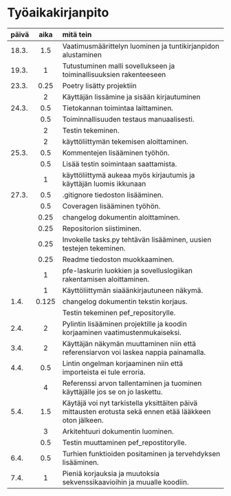 # Työaikakirjanpito

| päivä | aika | mitä tein  |
| :-----|:----:|:-----|
| 18.3. | 1.5  | Vaatimusmäärittelyn luominen ja tuntikirjanpidon alustaminen |
| 19.3. |  1   | Tutustuminen malli sovellukseen ja toiminallisuuksien rakenteeseen |
| 23.3. | 0.25 | Poetry lisätty projektiin |
|       |  2   | Käyttäjän lissämine ja sisään kirjautuminen |
| 24.3. | 0.5  | Tietokannan toimintaa laittaminen. |
|       | 0.5  | Toiminnallisuuden testaus manuaalisesti. |
|       |  2   | Testin tekeminen. |
|       |  2   | käyttöliittymän tekemisen aloittaminen. |
| 25.3. | 0.5  | Kommentejen lisääminen työhön. |
|       | 0.5  | Lisää testin soimintaan saattamista. |
|       |  1   | käyttöliittymä aukeaa myös kirjautumis ja käyttäjän luomis ikkunaan |
| 27.3. | 0.5  | .gitignore tiedoston lisääminen. |
|       | 0.5  | Coveragen lisääminen työhön. |
|       | 0.25 | changelog dokumentin aloittaminen. |
|       | 0.25 | Repositorion siistiminen. |
|       | 0.25 | Invokelle tasks.py tehtävän lisääminen, uusien testejen tekeminen. |
|       | 0.25 | Readme tiedoston muokkaaminen. |
|       |  1   | pfe-laskurin luokkien ja sovelluslogiikan rakentamisen aloittaminen. |
|       |  1   | Käyttöliittymän siaäänkirjautuneen näkymä. |
| 1.4.  |0.125 | changelog dokumentin tekstin korjaus. |
|       |      | Testin tekeminen pef_repositorylle. |
| 2.4.  |  2   | Pylintin lisääminen projektille ja koodin korjaaminen vaatimustenmukaiseksi. |
| 3.4.  |  2   | Käyttäjän näkymän muuttaminen niin että referensiarvon voi laskea nappia painamalla. |
| 4.4.  | 0.5  | Lintin ongelman korjaaminen niin että importeista ei tule erroria. |
|       |  4   | Referenssi arvon tallentaminen ja tuominen käyttäjälle jos se on jo laskettu. |
| 5.4.  | 1.5  | Käytäjä voi nyt tarkistella yksittäiten päivä mittausten erotusta sekä ennen etää lääkkeen oton jälkeen. |
|       |  3   | Arkitehtuuri dokumentin luominen. |
|       | 0.5  | Testin muuttaminen pef_repostitorylle. |
| 6.4.  | 0.5  | Turhien funktioiden positaminen ja tervehdyksen lisääminen. |
| 7.4.  |  1   | Pieniä korjauksia ja muutoksia sekvenssikaavioihin ja muualle koodiin. |

